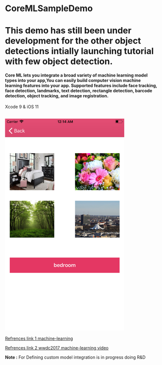 # CoreMLSampleDemo

# This demo has still been under development for the other object detections intially launching tutorial with few object detection.

#### Core ML lets you integrate a broad variety of machine learning model types into your app,You can easily build computer vision machine learning features into your app. Supported features include face tracking, face detection, landmarks, text detection, rectangle detection, barcode detection, object tracking, and image registration.

Xcode 9 & iOS 11


<br>
<img height="700" src="https://github.com/mukeshlokare/ImagesFiles/blob/master/CML3.png"/>
<br>



[Refrences link 1 machine-learning ](https://developer.apple.com/machine-learning/)

[Refrences link 2 wwdc2017 machine-learning video](https://developer.apple.com/videos/play/wwdc2017/703/)


**Note :** For Defining custom model integration is in progress doing R&D

